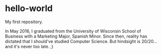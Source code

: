 # hello-world
My first repository.

In May 2016, I graduated from the University of Wisconsin School of Business with a Marketing Major, Spanish Minor.
Since then, reality has dictated that I should've studied Computer Science.
But hindsight is 20/20... and it's never too late.
;)
